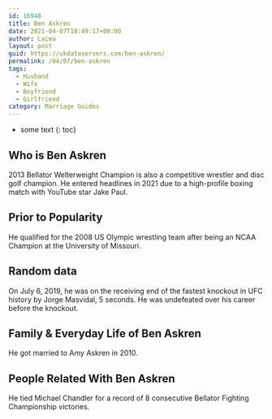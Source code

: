 ```yaml
---
id: 16948
title: Ben Askren
date: 2021-04-07T18:49:17+00:00
author: Laima
layout: post
guid: https://ukdataservers.com/ben-askren/
permalink: /04/07/ben-askren
tags:
  - Husband
  - Wife
  - Boyfriend
  - Girlfriend
category: Marriage Guides
---
```


* some text
{: toc}


## Who is Ben Askren
                  
                  
                  
2013 Bellator Welterweight Champion is also a competitive wrestler and disc golf champion. He entered headlines in 2021 due to a high-profile boxing match with YouTube star Jake Paul. 
                  
              
            
              
            
                
                
                
## Prior to Popularity
                  
                  
                  
He qualified for the 2008 US Olympic wrestling team after being an NCAA Champion at the University of Missouri. 
                  
              
            
              
            
                
                
                
## Random data
                  
                  
                  
On July 6, 2019, he was on the receiving end of the fastest knockout in UFC history by Jorge Masvidal, 5 seconds. He was undefeated over his career before the knockout. 
                  
              
            
              
            
                
                
                
## Family & Everyday Life of Ben Askren
                  
                  
                  
He got married to Amy Askren in 2010. 
                  
              
            
              
            
                
                
                
## People Related With Ben Askren
                  
                  
                  
He tied Michael Chandler for a record of 8 consecutive Bellator Fighting Championship victories. 
                  
              
            
              
            
                
              
            
              
              
            
            
              
            
          
          
          